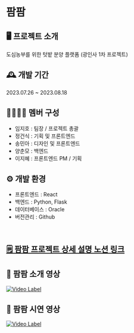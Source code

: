# 팜팜

## 🖥️ 프로젝트 소개
도심농부를 위한 텃밭 분양 플랫폼 (광인사 1차 프로젝트)
<br>
  
## 🕰️ 개발 기간
2023.07.26 ~ 2023.08.18
<br>

## 👩‍👩‍👧‍👦 멤버 구성
- 임지호 : 팀장 / 프로젝트 총괄
- 정건식 : 기획 및 프론트엔드
- 송민아 : 디자인 및 프론트엔드
- 양춘모 : 백엔드
- 이지혜 : 프론트엔드 PM / 기획

## ⚙️ 개발 환경
- 프론트엔드 : React
- 백엔드 : Python, Flask
- 데이터베이스 : Oracle
- 버전관리 : Github
<br>

## [🗒️ 팜팜 프로젝트 상세 설명 노션 링크](https://hellosori.notion.site/4dd1ce5f2f684bf9adf2cb49d631c81b)


## 🎥 팜팜 소개 영상
[![Video Label](https://img.youtube.com/vi/2ZGiNXSUUps/0.jpg)](https://www.youtube.com/embed/2ZGiNXSUUps)

## 🎥 팜팜 시연 영상
[![Video Label](https://img.youtube.com/vi/HNtmMcy6rKk/0.jpg)](https://www.youtube.com/embed/HNtmMcy6rKk)

